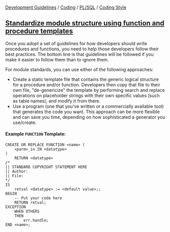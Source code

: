 [Development Guidelines](../../../../README.md) / [Coding](../../../../README.md#coding) / [PL/SQL](../../../../README.md#coding_pl_sql) / [Coding Style](../../../../doc/coding/pl_sql/coding_style.md)

## [Standardize module structure using function and procedure templates](../../../../doc/coding/pl_sql/coding_style.md#StandardModule)

Once you adopt a set of guidelines for how developers should write procedures and functions, you need to help those developers follow their best practices. The bottom line is that guidelines will be followed if you make it easier to follow them than to ignore them.

For module standards, you can use either of the following approaches:

- Create a static template file that contains the generic logical structure for a procedure and/or function. Developers then copy that file to their own file, "de-genericize" the template by performing search and replace operations on placeholder strings with their own specific values (such as table names), and modify it from there.
- Use a program (one that you've written or a commercially available tool) that generates the code you want. This approach can be more flexible and can save you time, depending on how sophisticated a generator you use/create.

#### Example `FUNCTION` Template:

```PLSQL
CREATE OR REPLACE FUNCTION <name> (
    <parm>_in IN <datatype>
)
    RETURN <datatype>
/*
|| STANDARD COPYRIGHT STATEMENT HERE
|| Author:
|| File:
*/
IS
    retval <datatype> := <default value>;;
BEGIN
    -- Put your code here
    RETURN retval;
EXCEPTION
    WHEN OTHERS
    THEN
        err.handle;
END <name>;
```

